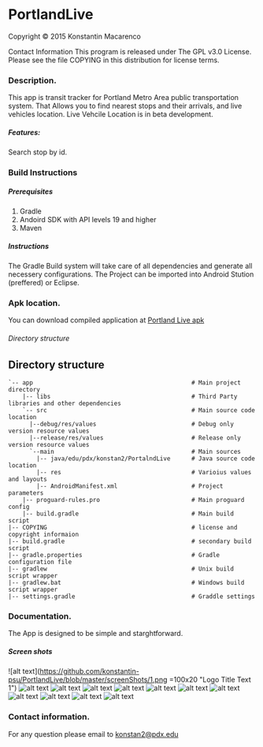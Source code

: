 PortlandLive
==========

Copyright © 2015 Konstantin Macarenco

Contact Information
This program is released under The GPL v3.0 License. Please see the file COPYING in this distribution for license terms.

### Description.

This app is transit tracker for Portland Metro Area public transportation system. That Allows you to find nearest stops and their arrivals, and live vehicles location. Live Vehcile Location is in beta development. 
##### Features:
Search stop by id.



### Build Instructions
##### Prerequisites
1. Gradle
2. Andoird SDK with API levels 19 and higher
3. Maven

##### Instructions
The Gradle Build system will take care of all dependencies and generate all necessery configurations. The Project can be imported into Android Stution (preffered) or Eclipse.


### Apk location.
 You can download compiled application at
[Portland Live apk](https://drive.google.com/folderview?id=0B1sfVZHfid1-fkVaZVBfYkxWcjNOek9hY1doeDlkdk1MOWtMUkRGUDJyNG1WVGxkNi1nZHM&usp=sharing)



###### Directory structure
## Directory structure ##

    `-- app                                             # Main project directory
        |-- libs                                        # Third Party libraries and other dependencies
        `-- src                                         # Main source code location
          |--debug/res/values                           # Debug only version resource values
          |--release/res/values                         # Release only version resource values
          `--main                                       # Main sources
            |-- java/edu/pdx/konstan2/PortalndLive      # Java source code location
            |-- res                                     # Varioius values and layouts
            |-- AndroidManifest.xml                     # Project parameters
        |-- proguard-rules.pro                          # Main proguard config
        |-- build.gradle                                # Main build script
    |-- COPYING                                         # license and copyright informaion
    |-- build.gradle                                    # secondary build script
    |-- gradle.properties                               # Gradle configuration file      
    |-- gradlew                                         # Unix build script wrapper
    |-- gradlew.bat                                     # Windows build script wrapper    
    |-- settings.gradle                                 # Graddle settings


### Documentation.

The App is designed to be simple and starghtforward.

##### Screen shots
![alt text](https://github.com/konstantin-psu/PortlandLive/blob/master/screenShots/1.png =100x20 "Logo Title Text 1") 
![alt text](https://github.com/konstantin-psu/PortlandLive/blob/master/screenShots/2.png "Logo Title Text 1") 
![alt text](https://github.com/konstantin-psu/PortlandLive/blob/master/screenShots/3.png "Logo Title Text 1") 
![alt text](https://github.com/konstantin-psu/PortlandLive/blob/master/screenShots/4.png "Logo Title Text 1") 
![alt text](https://github.com/konstantin-psu/PortlandLive/blob/master/screenShots/5.png "Logo Title Text 1") 
![alt text](https://github.com/konstantin-psu/PortlandLive/blob/master/screenShots/6.png "Logo Title Text 1") 
![alt text](https://github.com/konstantin-psu/PortlandLive/blob/master/screenShots/7.png "Logo Title Text 1") 
![alt text](https://github.com/konstantin-psu/PortlandLive/blob/master/screenShots/8.png "Logo Title Text 1") 
![alt text](https://github.com/konstantin-psu/PortlandLive/blob/master/screenShots/9.png "Logo Title Text 1") 
![alt text](https://github.com/konstantin-psu/PortlandLive/blob/master/screenShots/10.png "Logo Title Text 1") 
![alt text](https://github.com/konstantin-psu/PortlandLive/blob/master/screenShots/11.png "Logo Title Text 1")
![alt text](https://github.com/konstantin-psu/PortlandLive/blob/master/screenShots/12.png "Logo Title Text 1")


### Contact information.
For any question please email to <konstan2@pdx.edu>
